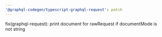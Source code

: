 ```yaml
---
'@graphql-codegen/typescript-graphql-request': patch
---
```


fix(graphql-request): print document for rawRequest if documentMode is not string
